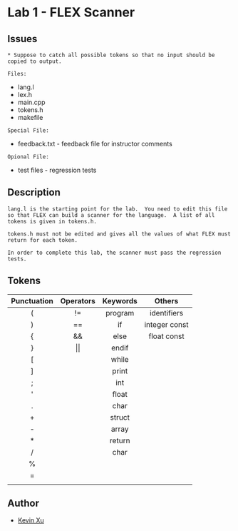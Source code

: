 # Lab 1 - FLEX Scanner

## Issues
```
* Suppose to catch all possible tokens so that no input should be copied to output.
```

`Files:`
* lang.l
* lex.h
* main.cpp
* tokens.h
* makefile

`Special File:`
* feedback.txt - feedback file for instructor comments

`Opional File:`
* test files - regression tests

## Description
```
lang.l is the starting point for the lab.  You need to edit this file so that FLEX can build a scanner for the language.  A list of all tokens is given in tokens.h.

tokens.h must not be edited and gives all the values of what FLEX must return for each token.

In order to complete this lab, the scanner must pass the regression tests.

```

## Tokens

| Punctuation | Operators | Keywords |     Others    |
|:-----------:|:---------:|:--------:|:-------------:|
|      (      |     !=    |  program |  identifiers  |
|      )      |     ==    |    if    | integer const |
|      {      |     &&    |   else   |  float const  |
|      }      |     \|\|  |   endif  |              |
|      [      |           |   while  |               |
|      ]      |           |   print  |               |
|      ;      |           |    int   |               |
|      '      |           |   float  |               |
|      .      |           |   char   |               |
|      +      |           |  struct  |               |
|      -      |           |   array  |               |
|      *      |           |  return  |               |
|      /      |           |   char   |               |
|      %      |           |          |               |
|      =      |           |          |               |
|             |           |          |               |

## Author
* [Kevin Xu](https://github.com/kevinjiaxu96)
